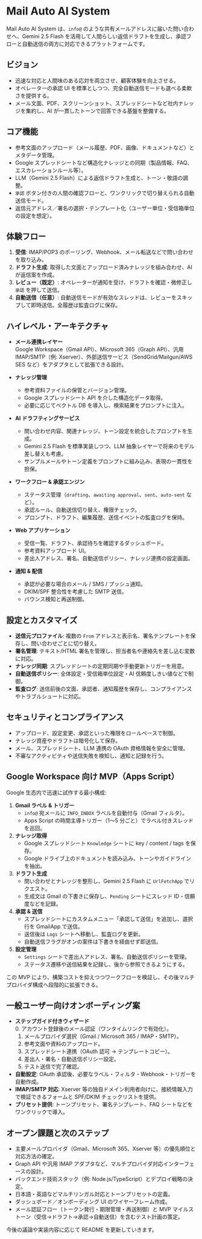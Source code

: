 # Mail Auto AI System

Mail Auto AI System は、`info@` のような共有メールアドレスに届いた問い合わせへ、Gemini 2.5 Flash を活用して人間らしい返信ドラフトを生成し、承認フローと自動送信の両方に対応できるプラットフォームです。

## ビジョン

- 迅速な対応と人間味のある応対を両立させ、顧客体験を向上させる。
- オペレーターの承認 UI を標準としつつ、完全自動送信モードも選べる柔軟さを提供する。
- メール文面、PDF、スクリーンショット、スプレッドシートなど社内ナレッジを集約し、AI が一貫したトーンで回答できる基盤を整備する。

## コア機能

- 参考文面のアップロード（メール履歴、PDF、画像、ドキュメントなど）とメタデータ管理。
- Google スプレッドシートなど構造化ナレッジとの同期（製品情報、FAQ、エスカレーションルール等）。
- LLM（Gemini 2.5 Flash）による返信ドラフト生成と、トーン・敬語の調整。
- `承認` ボタン付きの人間の確認フローと、ワンクリックで切り替えられる自動送信モード。
- 返信元アドレス／署名の選択・テンプレート化（ユーザー単位・受信箱単位の設定を想定）。

## 体験フロー

1. **受信**: IMAP/POP3 のポーリング、Webhook、メール転送などで問い合わせを取り込み。
2. **ドラフト生成**: 取得した文面とアップロード済みナレッジを組み合わせ、AI が返信案を作成。
3. **レビュー（既定）**: オペレーターが通知を受け、ドラフトを確認・微修正し `承認` を押して送信。
4. **自動送信（任意）**: 自動送信モードが有効なスレッドは、レビューをスキップして即時送信。全履歴は監査ログに保存。

## ハイレベル・アーキテクチャ

- **メール連携レイヤー**  
  Google Workspace（Gmail API）、Microsoft 365（Graph API）、汎用 IMAP/SMTP（例: Xserver）、外部送信サービス（SendGrid/Mailgun/AWS SES など）をアダプタとして拡張できる設計。

- **ナレッジ管理**  
  - 参考資料ファイルの保管とバージョン管理。  
  - Google スプレッドシート API を介した構造化データ取得。  
  - 必要に応じてベクトル DB を導入し、検索結果をプロンプトに注入。

- **AI ドラフティングサービス**  
  - 問い合わせ内容、関連ナレッジ、トーン設定を統合したプロンプトを生成。  
  - Gemini 2.5 Flash を標準実装しつつ、LLM 抽象レイヤーで将来のモデル差し替えも考慮。  
  - サンプルメールやトーン定義をプロンプトに組み込み、表現の一貫性を担保。

- **ワークフロー & 承認エンジン**  
  - ステータス管理（`drafting`、`awaiting approval`、`sent`、`auto-sent` など）。  
  - 承認ルール、自動送信切り替え、権限チェック。  
  - プロンプト、ドラフト、編集履歴、送信イベントの監査ログを保持。

- **Web アプリケーション**  
  - 受信一覧、ドラフト、承認待ちを確認するダッシュボード。  
  - 参考資料アップロード UI。  
  - 差出人アドレス、署名、自動送信ポリシー、ナレッジ連携の設定画面。

- **通知 & 配信**  
  - 承認が必要な場合のメール / SMS / プッシュ通知。  
  - DKIM/SPF 整合性を考慮した SMTP 送信。  
  - バウンス検知と再送制御。

## 設定とカスタマイズ

- **送信元プロファイル**: 複数の `From` アドレスと表示名、署名テンプレートを保存し、問い合わせごとに切り替え。
- **署名管理**: テキスト/HTML 署名を管理し、担当者名や連絡先を差し込む変数に対応。
- **ナレッジ同期**: スプレッドシートの定期同期や手動更新トリガーを用意。
- **自動送信ポリシー**: 全体設定・受信箱単位設定・AI 信頼度しきい値などで制御。
- **監査ログ**: 送信前後の文面、承認者、通知履歴を保存し、コンプライアンスやトラブルシュートに対応。

## セキュリティとコンプライアンス

- アップロード、設定変更、承認といった権限をロールベースで制御。
- ナレッジ資産やドラフトは暗号化して保存。
- メール、スプレッドシート、LLM 連携の OAuth 資格情報を安全に管理。
- 不審なアクティビティや送信失敗を検知し、通知と記録を行う。

## Google Workspace 向け MVP（Apps Script）

Google 生态内で迅速に試作する最小構成:

1. **Gmail ラベル & トリガー**
   - `info@` 宛メールに `INFO_INBOX` ラベルを自動付与（Gmail フィルタ）。  
   - Apps Script の時間主導トリガー（1〜5 分ごと）でラベル付きスレッドを巡回。
2. **ナレッジ取得**
   - Google スプレッドシート `Knowledge` シートに key / content / tags を保存。  
   - Google ドライブ上のドキュメントを読み込み、トーンやガイドラインを抽出。
3. **ドラフト生成**
   - 問い合わせとナレッジを整形し、Gemini 2.5 Flash に `UrlFetchApp` でリクエスト。  
   - 生成文は Gmail の下書きに保存し、`Pending` シートにスレッド ID・信頼度などを記録。
4. **承認 & 送信**
   - スプレッドシートにカスタムメニュー「承認して送信」を追加し、選択行を GmailApp で送信。  
   - 送信後は `Logs` シートへ移動し、監査ログを更新。  
   - 自動送信フラグがオンの案件は下書きを経由せず即送信。
5. **設定管理**
   - `Settings` シートで差出人アドレス、署名、自動送信ポリシーを管理。  
   - ステータス遷移や送信結果を記録し、後から参照できるようにする。

この MVP により、構築コストを抑えつつワークフローを検証し、その後マルチプロバイダ構成へ段階的に拡張できる。

## 一般ユーザー向けオンボーディング案

- **ステップガイド付きウィザード**  
  0. アカウント登録後のメール認証（ワンタイムリンクで有効化）。  
  1. メールプロバイダ選択（Gmail / Microsoft 365 / IMAP・SMTP）。  
  2. 参考文面や資料のアップロード。  
  3. スプレッドシート連携（OAuth 認可 → テンプレートコピー）。  
  4. 差出人・署名・自動送信ポリシー設定。  
  5. テスト送信で完了確認。
- **自動設定**: OAuth 承認後、必要なラベル・フィルタ・Webhook・トリガーを自動作成。
- **IMAP/SMTP 対応**: Xserver 等の独自ドメイン利用者向けに、接続情報入力で検証できるフォームと SPF/DKIM チェックリストを提供。
- **プリセット提供**: トーンプリセット、署名テンプレート、FAQ シートなどをワンクリックで導入。

## オープン課題と次のステップ

- 主要メールプロバイダ（Gmail、Microsoft 365、Xserver 等）の優先順位と対応方法の確定。  
- Graph API や汎用 IMAP アダプタなど、マルチプロバイダ対応インターフェースの設計。  
- バックエンド技術スタック（例: Node.js/TypeScript）とデプロイ戦略の決定。  
- 日本語・英語などマルチリンガル対応とトーンプリセットの定義。  
- ダッシュボード／オンボーディング UI のワイヤーフレーム作成。  
- メール認証フロー（トークン発行・期限管理・再送制御）と MVP マイルストーン（受信→ドラフト→承認→自動送信）を含むテスト計画の策定。

今後の議論や実装内容に応じて README を更新していきます。
